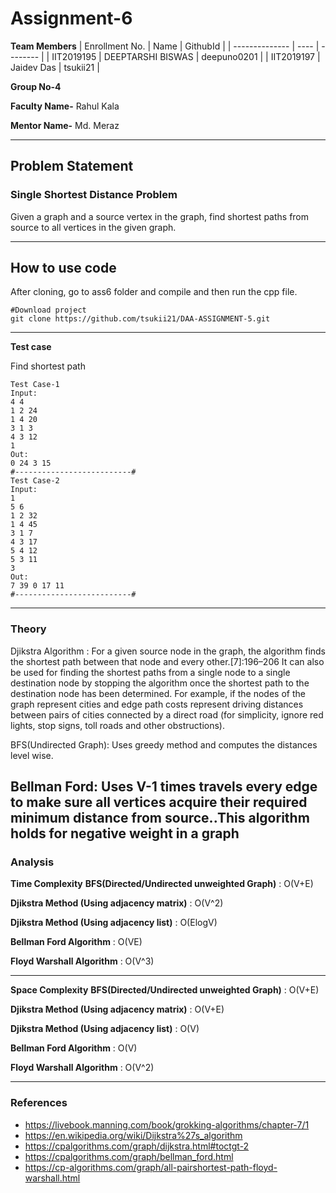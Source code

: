 # Assignment-6

**Team Members**
|   Enrollment No.  |   Name   | GithubId |
|   --------------  |   ----   | -------- |
|    IIT2019195  |   DEEPTARSHI BISWAS | deepuno0201 |
|    IIT2019197  |   Jaidev Das | tsukii21  | 

**Group No-4**

**Faculty Name-** Rahul Kala

**Mentor Name-** Md. Meraz

---
## Problem Statement
### Single Shortest Distance Problem
Given a graph and a source vertex in the graph, find shortest paths from source to all vertices in the given graph.

---
## How to use code
After cloning, go to ass6 folder and compile and then run the cpp file.
```
#Download project
git clone https://github.com/tsukii21/DAA-ASSIGNMENT-5.git
```
---

**Test case**

Find shortest path
```
Test Case-1
Input:
4 4
1 2 24
1 4 20
3 1 3
4 3 12
1
Out:
0 24 3 15
#--------------------------#
Test Case-2
Input:
1
5 6
1 2 32
1 4 45
3 1 7
4 3 17
5 4 12
5 3 11
3
Out:
7 39 0 17 11 
#--------------------------#
```
---

### Theory
Djikstra Algorithm : For a given source node in the graph, the algorithm finds the shortest path between that node and every other.[7]:196–206 It can also be used for finding the shortest paths from a single node to a single destination node by stopping the algorithm once the shortest path to the destination node has been determined. For example, if the nodes of the graph represent cities and edge path costs represent driving distances between pairs of cities connected by a direct road (for simplicity, ignore red lights, stop signs, toll roads and other obstructions).

BFS(Undirected Graph): Uses greedy method and computes the distances level wise.
 
Bellman Ford: Uses V-1 times travels every edge to make sure all vertices acquire their required minimum distance from source..This algorithm holds for negative weight in a graph
---

### Analysis

**Time Complexity**
**BFS(Directed/Undirected unweighted Graph)** : O(V+E)

**Djikstra Method (Using adjacency matrix)** : O(V^2)

**Djikstra Method (Using adjacency list)** : O(ElogV)

**Bellman Ford Algorithm** : O(VE)

**Floyd Warshall Algorithm** : O(V^3)

---

**Space Complexity**
**BFS(Directed/Undirected unweighted Graph)** : O(V+E)

**Djikstra Method (Using adjacency matrix)** : O(V+E)

**Djikstra Method (Using adjacency list)** : O(V)

**Bellman Ford Algorithm** : O(V)

**Floyd Warshall Algorithm** : O(V^2)


---

### References

- https://livebook.manning.com/book/grokking-algorithms/chapter-7/1 
- https://en.wikipedia.org/wiki/Dijkstra%27s_algorithm 
- https://cpalgorithms.com/graph/dijkstra.html#toctgt-2 
- https://cpalgorithms.com/graph/bellman_ford.html
- https://cp-algorithms.com/graph/all-pairshortest-path-floyd-warshall.html

